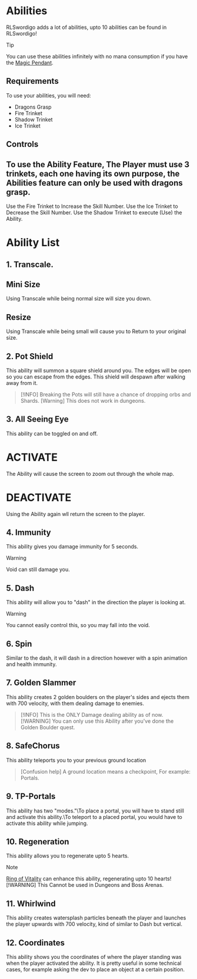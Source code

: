# Abilities
RLSwordigo adds a lot of abilities, upto 10 abilities can be found in RLSwordigo!
> [!TIP]
> You can use these abilities infinitely with no mana consumption if you have the [Magic Pendant](Baubles.md).

## Requirements
To use your abilities, you will need:
- Dragons Grasp
- Fire Trinket
- Shadow Trinket
- Ice Trinket

## Controls
To use the Ability Feature, The Player must use 3 trinkets, each one having its own purpose, the Abilities feature can only be used with dragons grasp.
-
Use the Fire Trinket to Increase the Skill Number.
Use the Ice Trinket to Decrease the Skill Number. 
Use the Shadow Trinket to execute (Use) the Ability. 
# Ability List
## 1. Transcale.
## Mini Size
Using Transcale while being normal size will size you down.
## Resize
Using Transcale while being small will cause you to Return to your original size.
## 2. Pot Shield
This ability will summon a square shield around you. The edges will be open so you can escape from the edges. This shield will despawn after walking away from it.
> [!INFO]
> Breaking the Pots will still have a chance of dropping orbs and Shards.
> [Warning]
> This does not work in dungeons.

## 3. All Seeing Eye
This ability can be toggled on and off.
# ACTIVATE
The Ability will cause the screen to zoom out through the whole map.
# DEACTIVATE
Using the Ability again wll return the screen to the player.

## 4. Immunity
This ability gives you damage immunity for 5 seconds.
> [!WARNING]
> Void can still damage you.

## 5. Dash
This ability will allow you to "dash" in the direction the player is looking at.
> [!WARNING]
> You cannot easily control this, so you may fall into the void.

## 6. Spin
Similar to the dash, it will dash in a direction however with a spin animation and health immunity.

## 7. Golden Slammer
This ability creates 2 golden boulders on the player's sides and ejects them with 700 velocity, with them dealing damage to enemies. 
> [!INFO]
> This is the ONLY Damage dealing ability as of now.
> [!WARNING]
> You can only use this Ability after you've done the Golden Boulder quest.

## 8. SafeChorus
This ability teleports you to your previous ground location 
> [Confusion help]
> A ground location means a checkpoint, For example: Portals. 

## 9. TP-Portals
This ability has two "modes."\To place a portal, you will have to stand still and activate this ability.\To teleport to a placed portal, you would have to activate this ability while jumping.

## 10. Regeneration
This ability allows you to regenerate upto 5 hearts.
> [!NOTE]
> [Ring of Vitality](Baubles.md) can enhance this ability, regenerating upto 10 hearts!
> [!WARNING]
> This Cannot be used in Dungeons and Boss Arenas.

## 11. Whirlwind
This ability creates watersplash particles beneath the player and launches the player upwards with 700 velocity, kind of similar to Dash but vertical.

## 12. Coordinates
This ability shows you the coordinates of where the player standing was when the player activated the ability. It is pretty useful in some technical cases, for example asking the dev to place an object at a certain position.
